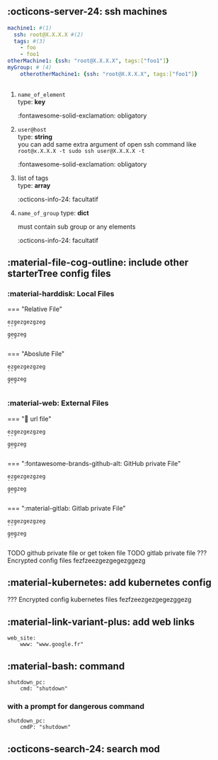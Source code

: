 ## :octicons-server-24: ssh machines

``` yaml
machine1: #(1)
  ssh: root@X.X.X.X #(2)
  tags: #(3)
    - foo
    - foo1
otherMachine1: {ssh: "root@X.X.X.X", tags:["foo1"]}
myGroup: # (4)
    otherotherMachine1: {ssh: "root@X.X.X.X", tags:["foo1"]}
    
```

1.    `name_of_element`  
      type: **key**   
      
      :fontawesome-solid-exclamation: obligatory
      
2.    `user@host`   
      type: **string**   
      you can add same extra argument of open ssh command like `root@x.X.X.X -t sudo ssh user@X.X.X.X -t`  
      
      :fontawesome-solid-exclamation: obligatory
      
3.    list of tags  
      type: **array**  
      
      :octicons-info-24: facultatif

4.    `name_of_group`
      type: **dict**
      
      must contain sub group or any elements
      
      :octicons-info-24: facultatif
     

## :material-file-cog-outline: include other starterTree config files
### :material-harddisk: Local Files
    
=== "Relative File"

    ezgezgezgzeg
    ``` 
    gegzeg
    ```
=== "Aboslute File"

    ezgezgezgzeg
    ``` 
    gegzeg
    ```
    
### :material-web: External Files

=== ":link: url file"

    ezgezgezgzeg
    ``` 
    gegzeg
    ```
=== ":fontawesome-brands-github-alt: GitHub private File"

    ezgezgezgzeg
    ``` 
    gegzeg
    ```        
=== ":material-gitlab: Gitlab private File"

    ezgezgezgzeg
    ``` 
    gegzeg
    ```        

TODO github private file 
    or get token file
TODO gitlab private file
??? Encrypted config files
    fezfzeezgezgegezggezg
## :material-kubernetes: add kubernetes config
??? Encrypted config kubernetes files
    fezfzeezgezgegezggezg
## :material-link-variant-plus: add web links
```
web_site:
    www: "www.google.fr"
```
## :material-bash: command
```
shutdown_pc:
    cmd: "shutdown"
```

### with a prompt for dangerous command

```
shutdown_pc:
    cmdP: "shutdown"
```
## :octicons-search-24: search mod

